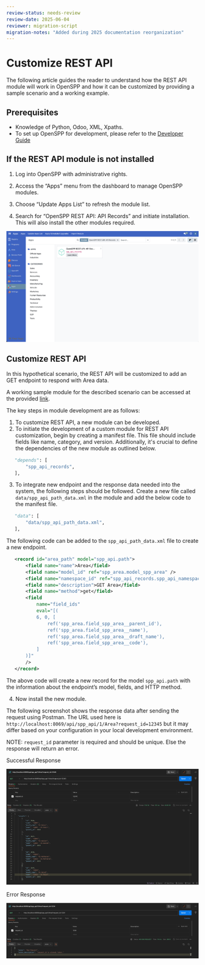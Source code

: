 ```yaml
---
review-status: needs-review
review-date: 2025-06-04
reviewer: migration-script
migration-notes: "Added during 2025 documentation reorganization"
---
```


# Customize REST API

The following article guides the reader to understand how the REST API module will work in OpenSPP and how it can be customized by providing a sample scenario and a working example.

## Prerequisites

- Knowledge of Python, Odoo, XML, Xpaths.
- To set up OpenSPP for development, please refer to the [Developer Guide](https://docs.openspp.org/howto/developer_guides/development_setup.html)

## If the REST API module is not installed

1. Log into OpenSPP with administrative rights.

2. Access the “Apps” menu from the dashboard to manage OpenSPP modules.

3. Choose “Update Apps List” to refresh the module list.

4. Search for “OpenSPP REST API: API Records” and initiate installation. This will also install the other modules required.

![](./rest_api/1.png)

## Customize REST API

In this hypothetical scenario, the REST API will be customized to add an GET endpoint to respond with Area data.

A working sample module for the described scenario can be accessed at the provided [link](https://github.com/OpenSPP/documentation_code/tree/main/howto/developer_guides/customizations/spp_api_records_custom).

The key steps in module development are as follows:

1. To customize REST API, a new module can be developed.
2. To initiate the development of a custom module for REST API customization, begin by creating a manifest file. This file should include fields like name, category, and version. Additionally, it's crucial to define the dependencies of the new module as outlined below.

```python
   "depends": [
       "spp_api_records",
   ],
```

3. To integrate new endpoint and the response data needed into the system, the following steps should be followed. Create a new file called `data/spp_api_path_data.xml` in the module and add the below code to the manifest file.

```python
   "data": [
       "data/spp_api_path_data.xml",
   ],
```

The following code can be added to the `spp_api_path_data.xml` file to create a new endpoint.

```xml
   <record id="area_path" model="spp_api.path">
       <field name="name">Area</field>
       <field name="model_id" ref="spp_area.model_spp_area" />
       <field name="namespace_id" ref="spp_api_records.spp_api_namespace" />
       <field name="description">GET Area</field>
       <field name="method">get</field>
       <field
           name="field_ids"
           eval="[(
           6, 0, [
               ref('spp_area.field_spp_area__parent_id'),
               ref('spp_area.field_spp_area__name'),
               ref('spp_area.field_spp_area__draft_name'),
               ref('spp_area.field_spp_area__code'),
           ]
       )]"
       />
   </record>
```

The above code will create a new record for the model `spp_api.path` with the information about the endpoint’s model, fields, and HTTP method.

4. Now install the new module.

The following screenshot shows the response data after sending the request using Postman. The URL used here is `http://localhost:8069/api/spp_api/1/Area?request_id=12345` but it may differ based on your configuration in your local development environment.

NOTE: `request_id` parameter is required and should be unique. Else the response will return an error.

Successful Response

![](./rest_api/2.png)

Error Response

![](./rest_api/3.png)
